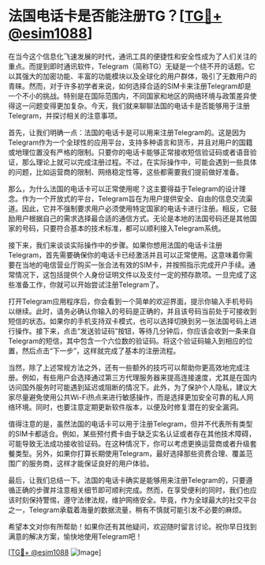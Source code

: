 # 法国电话卡是否能注册TG？[[TG💪+ @esim1088](https://t.me/s/esim1088)]

在当今这个信息化飞速发展的时代，通讯工具的便捷性和安全性成为了人们关注的重点。而提到即时通讯软件，Telegram（简称TG）无疑是一个绕不开的话题。它以其强大的加密功能、丰富的功能模块以及全球化的用户群体，吸引了无数用户的青睐。然而，对于许多初学者来说，如何选择合适的SIM卡来注册Telegram却是一个不小的挑战。特别是在国际范围内，不同国家和地区的网络环境与政策差异使得这一问题变得更加复杂。今天，我们就来聊聊法国的电话卡是否能够用于注册Telegram，并探讨相关的注意事项。

首先，让我们明确一点：法国的电话卡是可以用来注册Telegram的。这是因为Telegram作为一个全球性的应用平台，支持多种语言和货币，并且对用户的国籍或地理位置没有严格的限制。只要你的电话卡能够正常接收短信验证码或者语音验证，那么理论上就可以完成注册过程。不过，在实际操作中，可能会遇到一些具体的问题，比如运营商的限制、网络稳定性等，这些都需要我们提前做好准备。

那么，为什么法国的电话卡可以正常使用呢？这主要得益于Telegram的设计理念。作为一个开放式的平台，Telegram旨在为用户提供安全、自由的信息交流渠道。因此，它并不强制要求用户必须使用特定国家的电话卡进行注册。相反，它鼓励用户根据自己的需求选择最合适的通信方式。无论是本地的法国号码还是其他国家的号码，只要符合基本的技术标准，都可以顺利接入Telegram系统。

接下来，我们来谈谈实际操作中的步骤。如果你想用法国的电话卡注册Telegram，首先需要确保你的电话卡已经激活并且可以正常使用。这意味着你需要在当地的电信营业厅购买一张合法有效的SIM卡，并按照指示完成开户手续。通常情况下，这包括提供个人身份证明文件以及支付一定的预存款项。一旦完成了这些准备工作，你就可以开始尝试注册Telegram了。

打开Telegram应用程序后，你会看到一个简单的欢迎界面，提示你输入手机号码以继续。此时，请务必确认你输入的号码是正确的，并且该号码当前处于可接收到短信的状态。如果你的手机支持双卡模式，也可以选择切换到另一张法国号码上进行操作。接下来，点击“发送验证码”按钮，等待几分钟后，你应该会收到一条来自Telegram的短信，其中包含一个六位数的验证码。将这个验证码输入到相应的位置，然后点击“下一步”，这样就完成了基本的注册流程。

当然，除了上述常规方法之外，还有一些额外的技巧可以帮助你更高效地完成注册。例如，有些用户会选择通过第三方代理服务器来提高连接速度，尤其是在国内访问国外服务时可能遇到延迟或阻断的情况下。此外，为了保护个人隐私，建议大家尽量避免使用公共Wi-Fi热点来进行敏感操作，而是选择更加安全可靠的私人网络环境。同时，也要注意定期更新软件版本，以便及时修复潜在的安全漏洞。

值得注意的是，虽然法国的电话卡可以用于注册Telegram，但并不代表所有类型的SIM卡都适合。例如，某些预付费卡由于缺乏实名认证或者存在其他技术障碍，可能导致无法成功接收验证码。在这种情况下，你可以考虑更换运营商或者升级套餐类型。另外，如果你打算长期使用Telegram，最好选择那些资费合理、覆盖范围广的服务商，这样才能保证良好的用户体验。

最后，让我们总结一下。法国的电话卡确实是能够用来注册Telegram的，只要遵循正确的步骤并注意相关细节即可顺利完成。然而，在享受便利的同时，我们也应该时刻保持警惕，遵守法律法规，维护网络安全。毕竟，作为全球最大的社交平台之一，Telegram承载着海量的数据流量，稍有不慎就可能引发不必要的麻烦。

希望本文对你有所帮助！如果你还有其他疑问，欢迎随时留言讨论。祝你早日找到满意的解决方案，愉快地使用Telegram吧！

[[TG💪+ @esim1088](https://t.me/s/esim1088) ![Image](https://i.postimg.cc/4NQfJmqS/Snipaste-2025-05-13-00-14-12.png)]